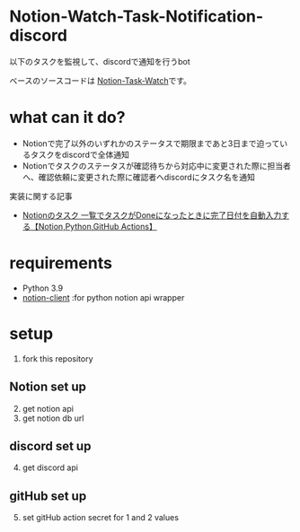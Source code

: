 # Notion-Watch-Task-Notification-discord

以下のタスクを監視して、discordで通知を行うbot

ベースのソースコードは [Notion-Task-Watch](https://github.com/ayutaz/Notion-Task-Watch)です。

# what can it do?

* Notionで完了以外のいずれかのステータスで期限まであと3日まで迫っているタスクをdiscordで全体通知
* Notionでタスクのステータスが確認待ちから対応中に変更された際に担当者へ、確認依頼に変更された際に確認者へdiscordにタスク名を通知

実装に関する記事

* [Notionのタスク 一覧でタスクがDoneになったときに完了日付を自動入力する【Notion,Python,GitHub Actions】](https://ayousanz.hatenadiary.jp/entry/Notion%E3%81%AE%E3%82%BF%E3%82%B9%E3%82%AF_%E4%B8%80%E8%A6%A7%E3%81%A7%E3%82%BF%E3%82%B9%E3%82%AF%E3%81%8CDone%E3%81%AB%E3%81%AA%E3%81%A3%E3%81%9F%E3%81%A8%E3%81%8D%E3%81%AB%E5%AE%8C%E4%BA%86%E6%97%A5%E4%BB%98)

# requirements

* Python 3.9
* [notion-client](https://github.com/ramnes/notion-sdk-py) :for python notion api wrapper

# setup

1. fork this repository

## Notion set up

2. get notion api
3. get notion db url

## discord set up

4. get discord api

## gitHub set up

5. set gitHub action secret for 1 and 2 values
